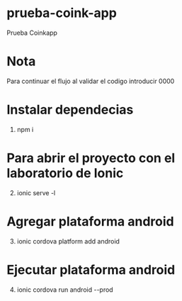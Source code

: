# prueba-coink-app

Prueba Coinkapp

# Nota

Para continuar el flujo al validar el codigo introducir 0000

# Instalar dependecias

1. npm i

# Para abrir el proyecto con el laboratorio de Ionic

2. ionic serve -l

# Agregar plataforma android

3. ionic cordova platform add android

# Ejecutar plataforma android

4. ionic cordova run android --prod
